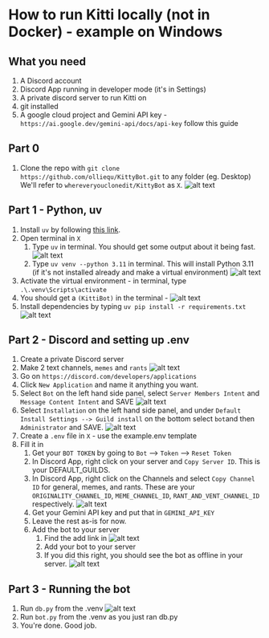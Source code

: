 # How to run Kitti locally (not in Docker) - example on **Windows**

## What you need

1. A Discord account
2. Discord App running in developer mode (it's in Settings)
3. A private discord server to run Kitti on
4. git installed
5. A google cloud project and Gemini API key - `https://ai.google.dev/gemini-api/docs/api-key` follow this guide

## Part 0

1. Clone the repo with `git clone https://github.com/olliequ/KittyBot.git` to any folder (eg. Desktop) We'll refer to `whereveryouclonedit/KittyBot` as `X`. ![alt text](./images/000%20git%20clone.png)

## Part 1 - Python, uv

1. Install `uv` by following [this link](https://docs.astral.sh/uv/getting-started/installation/).
2. Open terminal in `X`
   1. Type `uv` in terminal. You should get some output about it being fast. ![alt text](./images/001%20UV.png)
   2. Type `uv venv --python 3.11` in terminal. This will install Python 3.11 (if it's not installed already and make a virtual environment)
      ![alt text](./images/002%20venv%20create.png)
3. Activate the virtual environment - in terminal, type `.\.venv\Scripts\activate`
4. You should get a `(KittiBot)` in the terminal - ![alt text](./images/003%20venv%20activation.png)
5. Install dependencies by typing `uv pip install -r requirements.txt` ![alt text](./images/004%20install%20packages.png)

## Part 2 - Discord and setting up .env

1. Create a private Discord server
2. Make 2 text channels, `memes` and `rants` ![alt text](./images/005%20discserver.png)
3. Go on `https://discord.com/developers/applications`
4. Click `New Application` and name it anything you want.
5. Select `Bot` on the left hand side panel, select `Server Members Intent` and `Message Content Intent` and SAVE ![alt text](./images/007%20intents.png)
6. Select `Installation` on the left hand side panel, and under `Default Install Settings --> Guild install` on the bottom select `bot`and then `Administrator` and SAVE. ![alt text](./images/008%20install%20settings.png)
7. Create a `.env` file in `X` - use the example.env template
8. Fill it in
   1. Get your `BOT TOKEN` by going to `Bot` --> `Token` --> `Reset Token`
   2. In Discord App, right click on your server and `Copy Server ID`. This is your DEFAULT_GUILDS.
   3. In Discord App, right click on the Channels and select `Copy Channel ID` for general, memes, and rants. These are your `ORIGINALITY_CHANNEL_ID`, `MEME_CHANNEL_ID`, `RANT_AND_VENT_CHANNEL_ID` respectively. ![alt text](./images/010%20channelid.png)
   4. Get your Gemini API key and put that in `GEMINI_API_KEY`
   5. Leave the rest as-is for now.
   6. Add the bot to your server
      1. Find the add link in ![alt text](./images/010%20bot%20add.png)
      2. Add your bot to your server
      3. If you did this right, you should see the bot as offline in your server. ![alt text](./images/012%20botoffline.png)

## Part 3 - Running the bot

1. Run `db.py` from the .venv ![alt text](./images/009%20dbpy.png)
2. Run `bot.py` from the .venv as you just ran db.py
3. You're done. Good job.
